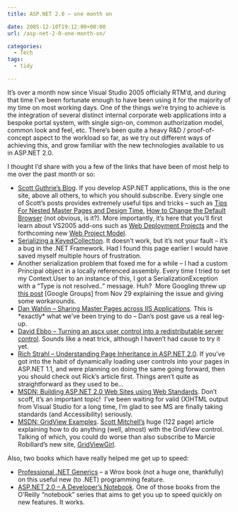 ```yaml
---
title: ASP.NET 2.0 – one month on

date: 2005-12-10T19:12:00+00:00
url: /asp-net-2-0-one-month-on/

categories:
  - Tech
tags:
  - tidy

---
```

It&#8217;s over a month now since Visual Studio 2005 officially RTM&#8217;d, and during that time I&#8217;ve been fortunate enough to have been using it for the majority of my time on most working days. One of the things we&#8217;re trying to achieve is the integration of several distinct internal corporate web applications into a bespoke portal system, with single sign-on, common authorization model, common look and feel, etc. There&#8217;s been quite a heavy R&D / proof-of-concept aspect to the workload so far, as we try out different ways of achieving this, and grow familiar with the new technologies available to us in ASP.NET 2.0.

I thought I&#8217;d share with you a few of the links that have been of most help to me over the past month or so:

  * [Scott Guthrie&#8217;s Blog][1]. If you develop ASP.NET applications, this is the one site, above all others, to which you should subscribe. Every single one of Scott&#8217;s posts provides extremely useful tips and tricks &#8211; such as [Tips For Nested Master Pages and Design Time][2], [How to Change the Default Browser][3] (not obvious, is it?). More importantly, it&#8217;s here that you&#8217;ll first learn about VS2005 add-ons such as [Web Deployment Projects][4] and the forthcoming new [Web Project Model][5].
  * [Serializing a KeyedCollection][6]. It doesn&#8217;t work, but it&#8217;s not your fault &#8211; it&#8217;s a bug in the .NET Framework. Had I found this page earlier I would have saved myself multiple hours of frustration.
  * Another serialization problem that foxed me for a while &#8211; I had a custom Principal object in a locally referenced assembly. Every time I tried to set my Context.User to an instance of this, I got a SerializationException with a &#8220;Type is not resolved..&#8221; message. Huh?  More Googling threw up [this post][7] [Google Groups] from Nov 29 explaining the issue and giving some workarounds.
  * [Dan Wahlin &#8211; Sharing Master Pages across IIS Applications][8]. This is \*exactly\* what we&#8217;ve been trying to do &#8211; Dan&#8217;s post gave us a real leg-up.
  * [David Ebbo &#8211; Turning an ascx user control into a redistributable server control][9]. Sounds like a neat trick, although I haven&#8217;t had cause to try it yet.
  * [Rich Strahl &#8211; Understanding Page Inheritance in ASP.NET 2.0][10]. If you&#8217;ve got into the habit of dynamically loading user controls into your pages in ASP.NET 1.1, and were planning on doing the same going forward, then you should check out Rick&#8217;s article first. Things aren&#8217;t quite as straightforward as they used to be&#8230;
  * [MSDN: Building ASP.NET 2.0 Web Sites using Web Standards][11]. Don&#8217;t scoff, it&#8217;s an important topic!  I&#8217;ve been waiting for valid (X)HTML output from Visual Studio for a long time, I&#8217;m glad to see MS are finally taking standards (and Accessibility) seriously.
  * [MSDN: GridView Examples][12]. [Scott Mitchell&#8217;s][13] huge (122 page) article explaining how to do anything (well, almost) with the GridView control. Talking of which, you could do worse than also subscribe to Marcie Robillard&#8217;s new site, [GridViewGirl][14].

Also, two books which have really helped me get up to speed:

  * [Professional .NET Generics][15] &#8211; a Wrox book (not a huge one, thankfully) on this useful new (to .NET) programming feature.
  * [ASP.NET 2.0 &#8211; A Developer&#8217;s Notebook][16]. One of those books from the O&#8217;Reilly &#8220;notebook&#8221; series that aims to get you up to speed quickly on new features. It works.

 [1]: http://weblogs.asp.net/scottgu/
 [2]: http://weblogs.asp.net/scottgu/archive/2005/11/11/430382.aspx
 [3]: http://weblogs.asp.net/scottgu/archive/2005/11/18/430943.aspx
 [4]: http://weblogs.asp.net/scottgu/archive/2005/11/06/429723.aspx
 [5]: http://weblogs.asp.net/scottgu/archive/2005/12/07/432630.aspx
 [6]: http://pluralsight.com/blogs/craig/archive/2005/10/19/15696.aspx
 [7]: http://tinyurl.com/7tp97
 [8]: http://weblogs.asp.net/dwahlin/archive/2005/11/16/430779.aspx
 [9]: http://blogs.msdn.com/davidebb/archive/2005/10/30/487160.aspx
 [10]: http://west-wind.com/weblog/posts/3016.aspx
 [11]: http://msdn.microsoft.com/asp.net/reference/design/default.aspx?pull=/library/en-us/dnaspp/html/aspnetusstan.asp
 [12]: http://msdn.microsoft.com/library/default.asp?url=/library/en-us/dnaspp/html/GridViewEx.asp
 [13]: http://www.scottonwriting.net/sowBlog/
 [14]: http://www.gridviewgirl.com/GridViewGirl/
 [15]: http://www.amazon.co.uk/exec/obidos/ASIN/0764559885
 [16]: http://www.amazon.co.uk/exec/obidos/ASIN/0596008120